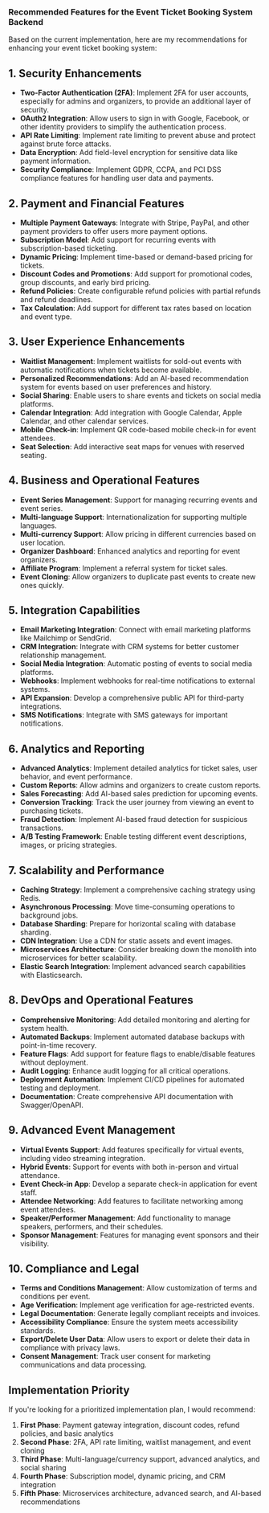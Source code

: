 ### Recommended Features for the Event Ticket Booking System Backend

Based on the current implementation, here are my recommendations for enhancing your event ticket booking system:

## 1. Security Enhancements

- **Two-Factor Authentication (2FA)**: Implement 2FA for user accounts, especially for admins and organizers, to provide an additional layer of security.
- **OAuth2 Integration**: Allow users to sign in with Google, Facebook, or other identity providers to simplify the authentication process.
- **API Rate Limiting**: Implement rate limiting to prevent abuse and protect against brute force attacks.
- **Data Encryption**: Add field-level encryption for sensitive data like payment information.
- **Security Compliance**: Implement GDPR, CCPA, and PCI DSS compliance features for handling user data and payments.


## 2. Payment and Financial Features

- **Multiple Payment Gateways**: Integrate with Stripe, PayPal, and other payment providers to offer users more payment options.
- **Subscription Model**: Add support for recurring events with subscription-based ticketing.
- **Dynamic Pricing**: Implement time-based or demand-based pricing for tickets.
- **Discount Codes and Promotions**: Add support for promotional codes, group discounts, and early bird pricing.
- **Refund Policies**: Create configurable refund policies with partial refunds and refund deadlines.
- **Tax Calculation**: Add support for different tax rates based on location and event type.


## 3. User Experience Enhancements

- **Waitlist Management**: Implement waitlists for sold-out events with automatic notifications when tickets become available.
- **Personalized Recommendations**: Add an AI-based recommendation system for events based on user preferences and history.
- **Social Sharing**: Enable users to share events and tickets on social media platforms.
- **Calendar Integration**: Add integration with Google Calendar, Apple Calendar, and other calendar services.
- **Mobile Check-in**: Implement QR code-based mobile check-in for event attendees.
- **Seat Selection**: Add interactive seat maps for venues with reserved seating.


## 4. Business and Operational Features

- **Event Series Management**: Support for managing recurring events and event series.
- **Multi-language Support**: Internationalization for supporting multiple languages.
- **Multi-currency Support**: Allow pricing in different currencies based on user location.
- **Organizer Dashboard**: Enhanced analytics and reporting for event organizers.
- **Affiliate Program**: Implement a referral system for ticket sales.
- **Event Cloning**: Allow organizers to duplicate past events to create new ones quickly.


## 5. Integration Capabilities

- **Email Marketing Integration**: Connect with email marketing platforms like Mailchimp or SendGrid.
- **CRM Integration**: Integrate with CRM systems for better customer relationship management.
- **Social Media Integration**: Automatic posting of events to social media platforms.
- **Webhooks**: Implement webhooks for real-time notifications to external systems.
- **API Expansion**: Develop a comprehensive public API for third-party integrations.
- **SMS Notifications**: Integrate with SMS gateways for important notifications.


## 6. Analytics and Reporting

- **Advanced Analytics**: Implement detailed analytics for ticket sales, user behavior, and event performance.
- **Custom Reports**: Allow admins and organizers to create custom reports.
- **Sales Forecasting**: Add AI-based sales prediction for upcoming events.
- **Conversion Tracking**: Track the user journey from viewing an event to purchasing tickets.
- **Fraud Detection**: Implement AI-based fraud detection for suspicious transactions.
- **A/B Testing Framework**: Enable testing different event descriptions, images, or pricing strategies.


## 7. Scalability and Performance

- **Caching Strategy**: Implement a comprehensive caching strategy using Redis.
- **Asynchronous Processing**: Move time-consuming operations to background jobs.
- **Database Sharding**: Prepare for horizontal scaling with database sharding.
- **CDN Integration**: Use a CDN for static assets and event images.
- **Microservices Architecture**: Consider breaking down the monolith into microservices for better scalability.
- **Elastic Search Integration**: Implement advanced search capabilities with Elasticsearch.


## 8. DevOps and Operational Features

- **Comprehensive Monitoring**: Add detailed monitoring and alerting for system health.
- **Automated Backups**: Implement automated database backups with point-in-time recovery.
- **Feature Flags**: Add support for feature flags to enable/disable features without deployment.
- **Audit Logging**: Enhance audit logging for all critical operations.
- **Deployment Automation**: Implement CI/CD pipelines for automated testing and deployment.
- **Documentation**: Create comprehensive API documentation with Swagger/OpenAPI.


## 9. Advanced Event Management

- **Virtual Events Support**: Add features specifically for virtual events, including video streaming integration.
- **Hybrid Events**: Support for events with both in-person and virtual attendance.
- **Event Check-in App**: Develop a separate check-in application for event staff.
- **Attendee Networking**: Add features to facilitate networking among event attendees.
- **Speaker/Performer Management**: Add functionality to manage speakers, performers, and their schedules.
- **Sponsor Management**: Features for managing event sponsors and their visibility.


## 10. Compliance and Legal

- **Terms and Conditions Management**: Allow customization of terms and conditions per event.
- **Age Verification**: Implement age verification for age-restricted events.
- **Legal Documentation**: Generate legally compliant receipts and invoices.
- **Accessibility Compliance**: Ensure the system meets accessibility standards.
- **Export/Delete User Data**: Allow users to export or delete their data in compliance with privacy laws.
- **Consent Management**: Track user consent for marketing communications and data processing.


## Implementation Priority

If you're looking for a prioritized implementation plan, I would recommend:

1. **First Phase**: Payment gateway integration, discount codes, refund policies, and basic analytics
2. **Second Phase**: 2FA, API rate limiting, waitlist management, and event cloning
3. **Third Phase**: Multi-language/currency support, advanced analytics, and social sharing
4. **Fourth Phase**: Subscription model, dynamic pricing, and CRM integration
5. **Fifth Phase**: Microservices architecture, advanced search, and AI-based recommendations